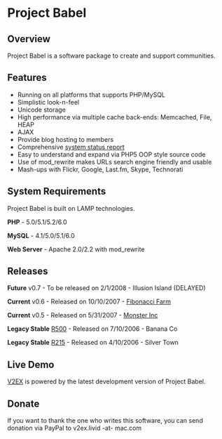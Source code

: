 # Project Babel #

## Overview ##

Project Babel is a software package to create and support communities.

## Features ##

  * Running on all platforms that supports PHP/MySQL
  * Simplistic look-n-feel
  * Unicode storage
  * High performance via multiple cache back-ends: Memcached, File, HEAP
  * AJAX
  * Provide blog hosting to members
  * Comprehensive [system status report](http://www.v2ex.com/status.vx)
  * Easy to understand and expand via PHP5 OOP style source code
  * Use of mod\_rewrite makes URLs search engine friendly and usable
  * Mash-ups with Flickr, Google, Last.fm, Skype, Technorati

## System Requirements ##

Project Babel is built on LAMP technologies.

**PHP** - 5.0/5.1/5.2/6.0

**MySQL** - 4.1/5.0/5.1/6.0

**Web Server** - Apache 2.0/2.2 with mod\_rewrite

## Releases ##

**Future** v0.7 - To be released on 2/1/2008 - Illusion Island (DELAYED)

**Current** v0.6 - Released on 10/10/2007 - [Fibonacci Farm](http://project-babel.googlecode.com/files/project-babel-v0.6.zip)

**Current** v0.5 - Released on 5/31/2007 - [Monster Inc](http://project-babel.googlecode.com/files/project-babel-v0.5.zip)

**Legacy Stable** [R500](https://code.google.com/p/project-babel/source/detail?r=500) - Released on 7/10/2006 - Banana Co

**Legacy Stable** [R215](https://code.google.com/p/project-babel/source/detail?r=215) - Released on 4/10/2006 - Silver Town

## Live Demo ##

[V2EX](http://www.v2ex.com/) is powered by the latest development version of Project Babel.

## Donate ##

If you want to thank the one who writes this software, you can send donation via PayPal to v2ex.livid -at- mac.com